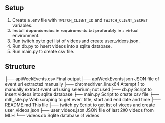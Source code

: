 ## Setup

1. Create a .env file with `TWITCH_CLIENT_ID` and `TWITCH_CLIENT_SECRET` variables.
2. Install dependencies in requirements.txt preferably in a virtual environment.
3. Run twitch.py to get list of videos and create user_videos.json.
4. Run db.py to insert videos into a sqlite database.
5. Run main.py to create csv file.

## Structure
├── apiWeekEvents.csv           Final output
├── apiWeekEvents.json          JSON file of event url extracted manually
├── chromedriver_linux64        Attempt 1 to manually extract event url using selenium; not used
├── db.py                       Script to insert videos into sqlite database
├── main.py                     Script to create csv file
├── mlh_site.py                 Web scraping to get event title, start and end date and time
├── README.md                   This file
├── twitch.py                   Script to get list of videos and create user_videos.json
├── user_videos.json            JSON file of last 200 videos from MLH
└── videos.db                   Sqlite database of videos
